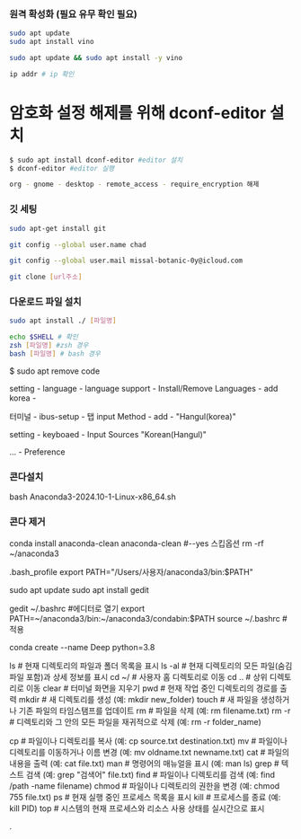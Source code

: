 
### 원격 확성화 (필요 유무 확인 필요)
```bash
sudo apt update
sudo apt install vino

sudo apt update && sudo apt install -y vino

ip addr # ip 확인

```

# 암호화 설정 해제를 위해 dconf-editor 설치
```bash
$ sudo apt install dconf-editor #editor 설치
$ dconf-editor #editor 실행

org - gnome - desktop - remote_access - require_encryption 해제
```

### 깃 세팅
```bash
sudo apt-get install git 

git config --global user.name chad

git config --global user.mail missal-botanic-0y@icloud.com

git clone [url주소]
```

### 다운로드 파일 설치
```bash
sudo apt install ./ [파일명]

echo $SHELL # 확인
zsh [파일명] #zsh 경우
bash [파일명] # bash 경우
```


$ sudo apt remove code

setting - language - language support - Install/Remove Languages - add korea -

터미널 - ibus-setup - 탭 input Method - add - "Hangul(korea)"

setting - keyboaed - Input Sources "Korean(Hangul)" 

... - Preference


### 콘다설치
bash Anaconda3-2024.10-1-Linux-x86_64.sh


### 콘다 제거
conda install anaconda-clean
anaconda-clean #--yes 스킵옵션
rm -rf ~/anaconda3

.bash_profile
export PATH="/Users/사용자/anaconda3/bin:$PATH"

sudo apt update
sudo apt install gedit

gedit ~/.bashrc #에디터로 열기
export PATH=~/anaconda3/bin:~/anaconda3/condabin:$PATH
source ~/.bashrc #적용

conda create --name Deep python=3.8





ls           # 현재 디렉토리의 파일과 폴더 목록을 표시
ls -al      # 현재 디렉토리의 모든 파일(숨김 파일 포함)과 상세 정보를 표시
cd ~/       # 사용자 홈 디렉토리로 이동
cd ..       # 상위 디렉토리로 이동
clear       # 터미널 화면을 지우기
pwd         # 현재 작업 중인 디렉토리의 경로를 출력
mkdir       # 새 디렉토리를 생성 (예: mkdir new_folder)
touch       # 새 파일을 생성하거나 기존 파일의 타임스탬프를 업데이트
rm          # 파일을 삭제 (예: rm filename.txt)
rm -r       # 디렉토리와 그 안의 모든 파일을 재귀적으로 삭제 (예: rm -r folder_name)

cp          # 파일이나 디렉토리를 복사 (예: cp source.txt destination.txt)
mv          # 파일이나 디렉토리를 이동하거나 이름 변경 (예: mv oldname.txt newname.txt)
cat         # 파일의 내용을 출력 (예: cat file.txt)
man         # 명령어의 매뉴얼을 표시 (예: man ls)
grep        # 텍스트 검색 (예: grep "검색어" file.txt)
find        # 파일이나 디렉토리를 검색 (예: find /path -name filename)
chmod       # 파일이나 디렉토리의 권한을 변경 (예: chmod 755 file.txt)
ps          # 현재 실행 중인 프로세스 목록을 표시
kill        # 프로세스를 종료 (예: kill PID)
top         # 시스템의 현재 프로세스와 리소스 사용 상태를 실시간으로 표시

.
